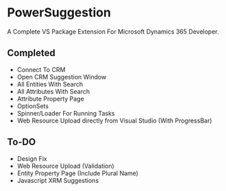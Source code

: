 # PowerSuggestion
A Complete VS Package Extension For Microsoft Dynamics 365 Developer.

## Completed
<ul>
  <li>Connect To CRM</li>
  <li>Open CRM Suggestion Window</li>
  <li>All Entities With Search</li>
  <li>All Attributes With Search</li>
  <li>Attribute Property Page</li>
  <li>OptionSets</li>
  <li>Spinner/Loader For Running Tasks</li>
  <li>Web Resource Upload directly from Visual Studio (With ProgressBar)</li>
</ul>


## To-DO
<ul>
  <li>Design Fix</li>
  <li>Web Resource Upload (Validation)</li>
  <li>Entity Property Page (Include Plural Name)</li>
  <li>Javascript XRM Suggestions</li>
</ul>
